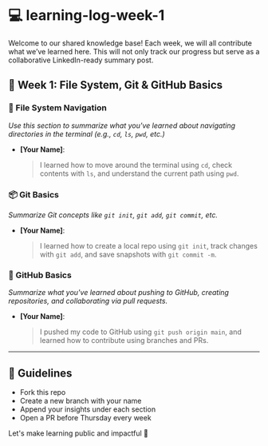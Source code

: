 # 💻 learning-log-week-1

Welcome to our shared knowledge base! Each week, we will all contribute what we’ve learned here. This will not only track our progress but serve as a collaborative LinkedIn-ready summary post.

## 📅 Week 1: File System, Git & GitHub Basics

### 📁 File System Navigation
_Use this section to summarize what you've learned about navigating directories in the terminal (e.g., `cd`, `ls`, `pwd`, etc.)_

- **[Your Name]**:  
  > I learned how to move around the terminal using `cd`, check contents with `ls`, and understand the current path using `pwd`.

### 📦 Git Basics
_Summarize Git concepts like `git init`, `git add`, `git commit`, etc._

- **[Your Name]**:  
  > I learned how to create a local repo using `git init`, track changes with `git add`, and save snapshots with `git commit -m`.

### 🐙 GitHub Basics
_Summarize what you've learned about pushing to GitHub, creating repositories, and collaborating via pull requests._

- **[Your Name]**:  
  > I pushed my code to GitHub using `git push origin main`, and learned how to contribute using branches and PRs.

---

## 📝 Guidelines
- Fork this repo
- Create a new branch with your name
- Append your insights under each section
- Open a PR before Thursday every week

Let's make learning public and impactful 🌱
